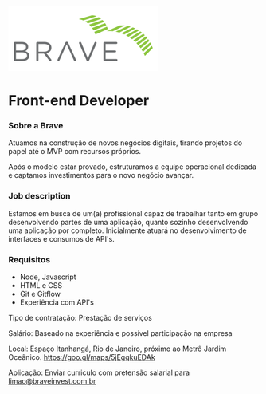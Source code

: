 ![Logo](https://github.com/BraveInvestments/jobs/blob/master/logo.png)

# Front-end Developer

### Sobre a Brave

Atuamos na construção de novos negócios digitais, tirando projetos do papel até o MVP com recursos próprios.

Após o modelo estar provado, estruturamos a equipe operacional dedicada e captamos investimentos para o novo negócio avançar.

### Job description

Estamos em busca de um(a) profissional capaz de trabalhar tanto em grupo desenvolvendo partes de uma aplicação, quanto sozinho desenvolvendo uma aplicação por completo. Inicialmente atuará no desenvolvimento de interfaces e consumos de API's.


### Requisitos

  * Node, Javascript
  * HTML e CSS
  * Git e Gitflow
  * Experiência com API's


Tipo de contratação: Prestação de serviços

Salário: Baseado na experiência e possível participação na empresa

Local: Espaço Itanhangá, Rio de Janeiro, próximo ao Metrô Jardim Oceânico.
https://goo.gl/maps/5jEgqkuEDAk

Aplicação: Enviar curriculo com pretensão salarial para limao@braveinvest.com.br
